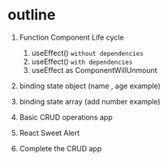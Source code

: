 # outline


1. Function Component Life cycle 
   1. useEffect() `without dependencies`
   2. useEffect() `with dependencies`
   3. useEffect as ComponentWillUnmount
   
2. binding state object (name , age example)
3. binding state array (add number example)
4. Basic CRUD operations app
5.  React Sweet Alert 
6. Complete the CRUD app 
